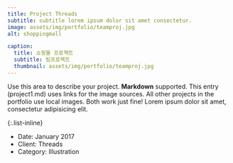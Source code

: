 ```yaml
---
title: Project Threads
subtitle: subtitle lorem ipsum dolor sit amet consectetur.
image: assets/img/portfolio/teamproj.jpg
alt: shoppingmall

caption:
  title: 쇼핑몰 프로젝트
  subtitle: 팀프로젝트
  thumbnail: assets/img/portfolio/teamproj.jpg
---
```

Use this area to describe your project. **Markdown** supported. This entry (project1.md) uses links for the image sources. All other projects in the portfolio use local images. Both work just fine! Lorem ipsum dolor sit amet, consectetur adipisicing elit. 

{:.list-inline}
- Date: January 2017
- Client: Threads
- Category: Illustration

